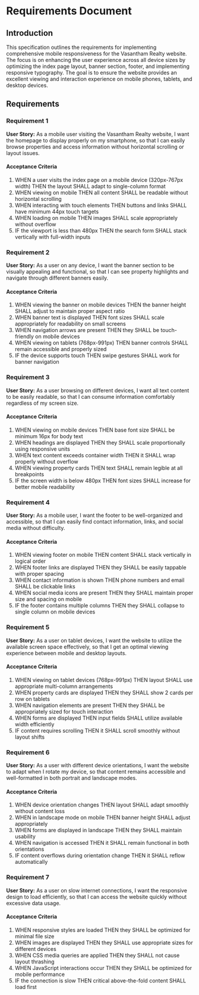 # Requirements Document

## Introduction

This specification outlines the requirements for implementing comprehensive mobile responsiveness for the Vasantham Realty website. The focus is on enhancing the user experience across all device sizes by optimizing the index page layout, banner section, footer, and implementing responsive typography. The goal is to ensure the website provides an excellent viewing and interaction experience on mobile phones, tablets, and desktop devices.

## Requirements

### Requirement 1

**User Story:** As a mobile user visiting the Vasantham Realty website, I want the homepage to display properly on my smartphone, so that I can easily browse properties and access information without horizontal scrolling or layout issues.

#### Acceptance Criteria

1. WHEN a user visits the index page on a mobile device (320px-767px width) THEN the layout SHALL adapt to single-column format
2. WHEN viewing on mobile THEN all content SHALL be readable without horizontal scrolling
3. WHEN interacting with touch elements THEN buttons and links SHALL have minimum 44px touch targets
4. WHEN loading on mobile THEN images SHALL scale appropriately without overflow
5. IF the viewport is less than 480px THEN the search form SHALL stack vertically with full-width inputs

### Requirement 2

**User Story:** As a user on any device, I want the banner section to be visually appealing and functional, so that I can see property highlights and navigate through different banners easily.

#### Acceptance Criteria

1. WHEN viewing the banner on mobile devices THEN the banner height SHALL adjust to maintain proper aspect ratio
2. WHEN banner text is displayed THEN font sizes SHALL scale appropriately for readability on small screens
3. WHEN navigation arrows are present THEN they SHALL be touch-friendly on mobile devices
4. WHEN viewing on tablets (768px-991px) THEN banner controls SHALL remain accessible and properly sized
5. IF the device supports touch THEN swipe gestures SHALL work for banner navigation

### Requirement 3

**User Story:** As a user browsing on different devices, I want all text content to be easily readable, so that I can consume information comfortably regardless of my screen size.

#### Acceptance Criteria

1. WHEN viewing on mobile devices THEN base font size SHALL be minimum 16px for body text
2. WHEN headings are displayed THEN they SHALL scale proportionally using responsive units
3. WHEN text content exceeds container width THEN it SHALL wrap properly without overflow
4. WHEN viewing property cards THEN text SHALL remain legible at all breakpoints
5. IF the screen width is below 480px THEN font sizes SHALL increase for better mobile readability

### Requirement 4

**User Story:** As a mobile user, I want the footer to be well-organized and accessible, so that I can easily find contact information, links, and social media without difficulty.

#### Acceptance Criteria

1. WHEN viewing footer on mobile THEN content SHALL stack vertically in logical order
2. WHEN footer links are displayed THEN they SHALL be easily tappable with proper spacing
3. WHEN contact information is shown THEN phone numbers and email SHALL be clickable links
4. WHEN social media icons are present THEN they SHALL maintain proper size and spacing on mobile
5. IF the footer contains multiple columns THEN they SHALL collapse to single column on mobile devices

### Requirement 5

**User Story:** As a user on tablet devices, I want the website to utilize the available screen space effectively, so that I get an optimal viewing experience between mobile and desktop layouts.

#### Acceptance Criteria

1. WHEN viewing on tablet devices (768px-991px) THEN layout SHALL use appropriate multi-column arrangements
2. WHEN property cards are displayed THEN they SHALL show 2 cards per row on tablets
3. WHEN navigation elements are present THEN they SHALL be appropriately sized for touch interaction
4. WHEN forms are displayed THEN input fields SHALL utilize available width efficiently
5. IF content requires scrolling THEN it SHALL scroll smoothly without layout shifts

### Requirement 6

**User Story:** As a user with different device orientations, I want the website to adapt when I rotate my device, so that content remains accessible and well-formatted in both portrait and landscape modes.

#### Acceptance Criteria

1. WHEN device orientation changes THEN layout SHALL adapt smoothly without content loss
2. WHEN in landscape mode on mobile THEN banner height SHALL adjust appropriately
3. WHEN forms are displayed in landscape THEN they SHALL maintain usability
4. WHEN navigation is accessed THEN it SHALL remain functional in both orientations
5. IF content overflows during orientation change THEN it SHALL reflow automatically

### Requirement 7

**User Story:** As a user on slow internet connections, I want the responsive design to load efficiently, so that I can access the website quickly without excessive data usage.

#### Acceptance Criteria

1. WHEN responsive styles are loaded THEN they SHALL be optimized for minimal file size
2. WHEN images are displayed THEN they SHALL use appropriate sizes for different devices
3. WHEN CSS media queries are applied THEN they SHALL not cause layout thrashing
4. WHEN JavaScript interactions occur THEN they SHALL be optimized for mobile performance
5. IF the connection is slow THEN critical above-the-fold content SHALL load first